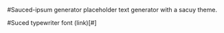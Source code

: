 #Sauced-ipsum generator
placeholder text generator with a sacuy theme. 

#Suced typewriter font
(link)[#]
